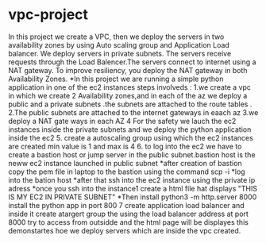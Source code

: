 # vpc-project
In this project we create a VPC, then we deploy the servers in two availability zones by using Auto scaling group and Application Load balancer. We deploy servers in private subnets. The servers receive requests through the Load Balencer.The servers connect to internet using a NAT gateway. To improve resiliency, you deploy the NAT gateway in both Availability Zones.
*In this project we are running a simple python application in one of the ec2 instances
steps involveds :
1.we create a vpc in which we create 2 Availability zones,and in each of the az we deploy a public and a private subnets .the subnets are attached to the route tables .
2.The public subnets are attached to the internet gateways in eaach az 
3.we deploy a NAT gate ways in each AZ
4 For the safety we lauch the ec2 instances inside the private subnets and we deploy the python application inside the ec2
5. create a autoscaling group using which the ec2 instances are created min value is 1 and max is 4
6. to log into the ec2 we have to create a bastion host or jump server in the public subnet.bastion host is the neww ec2 instance launched in public subnet
  *after creation of bastion copy the pem file in laptop to the bastion using the command scp -i 
  *log into the bation host 
  *after that ssh into the ec2 instance using the private ip adress
  *once you ssh into the instance1 create a html file hat displays "THIS IS MY EC2 IN PRIVATE SUBNET"
  *Then install python3 -m http.server 8000
  install the python app in port 800
7 create application load balancer and inside it create atargert group 
the using the load balancer address at port 8000 try to access from outsidde and the html page will be displayes
this demonstartes hoe we deploy servers  which are inside the vpc created.
  
